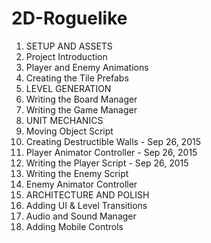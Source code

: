 # 2D-Roguelike

1. SETUP AND ASSETS
  1. Project Introduction
  2. Player and Enemy Animations
  3. Creating the Tile Prefabs
2. LEVEL GENERATION
  1. Writing the Board Manager
  2. Writing the Game Manager
3. UNIT MECHANICS
  1. Moving Object Script
  2. Creating Destructible Walls  - Sep 26, 2015
  3. Player Animator Controller - Sep 26, 2015
  4. Writing the Player Script  - Sep 26, 2015
  5. Writing the Enemy Script
  6. Enemy Animator Controller
4. ARCHITECTURE AND POLISH
  1. Adding UI & Level Transitions
  2. Audio and Sound Manager
  3. Adding Mobile Controls
